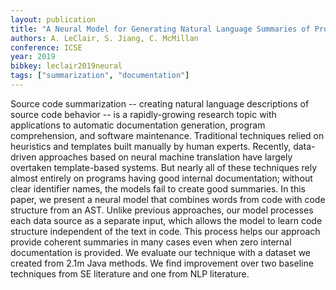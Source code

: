 ```yaml
---
layout: publication
title: "A Neural Model for Generating Natural Language Summaries of Program Subroutines"
authors: A. LeClair, S. Jiang, C. McMillan
conference: ICSE
year: 2019
bibkey: leclair2019neural
tags: ["summarization", "documentation"]
---
```

Source code summarization -- creating natural language descriptions of source code behavior -- is a rapidly-growing research topic with applications to automatic documentation generation, program comprehension, and software maintenance. Traditional techniques relied on heuristics and templates built manually by human experts. Recently, data-driven approaches based on neural machine translation have largely overtaken template-based systems. But nearly all of these techniques rely almost entirely on programs having good internal documentation; without clear identifier names, the models fail to create good summaries. In this paper, we present a neural model that combines words from code with code structure from an AST. Unlike previous approaches, our model processes each data source as a separate input, which allows the model to learn code structure independent of the text in code. This process helps our approach provide coherent summaries in many cases even when zero internal documentation is provided. We evaluate our technique with a dataset we created from 2.1m Java methods. We find improvement over two baseline techniques from SE literature and one from NLP literature.
